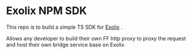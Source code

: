 # Exolix NPM SDK

This repo is to build a simple TS SDK for [Exolix](https://exolix.com/) . 

Allows any developer to build their own FF http proxy to proxy the request and host their own bridge service base on Exolix 